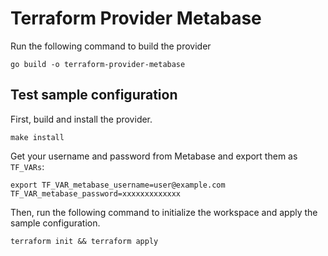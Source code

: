 # Terraform Provider Metabase

Run the following command to build the provider

```shell
go build -o terraform-provider-metabase
```

## Test sample configuration

First, build and install the provider.

```shell
make install
```

Get your username and password from Metabase and export them as `TF_VARs`:

```shell
export TF_VAR_metabase_username=user@example.com TF_VAR_metabase_password=xxxxxxxxxxxxx
```

Then, run the following command to initialize the workspace and apply the sample configuration.

```shell
terraform init && terraform apply
```